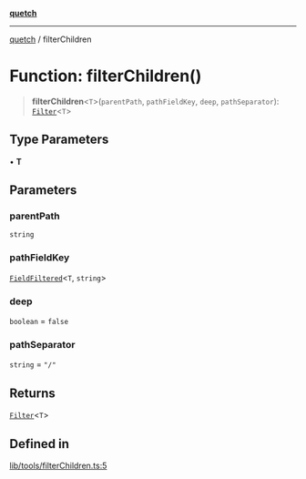 [**quetch**](../README.md)

***

[quetch](../README.md) / filterChildren

# Function: filterChildren()

> **filterChildren**\<`T`\>(`parentPath`, `pathFieldKey`, `deep`, `pathSeparator`): [`Filter`](../type-aliases/Filter.md)\<`T`\>

## Type Parameters

• **T**

## Parameters

### parentPath

`string`

### pathFieldKey

[`FieldFiltered`](../type-aliases/FieldFiltered.md)\<`T`, `string`\>

### deep

`boolean` = `false`

### pathSeparator

`string` = `"/"`

## Returns

[`Filter`](../type-aliases/Filter.md)\<`T`\>

## Defined in

[lib/tools/filterChildren.ts:5](https://github.com/nevoland/quetch/blob/daab7d5db71d61e74901886a2473b07ec4e9fc05/lib/tools/filterChildren.ts#L5)
